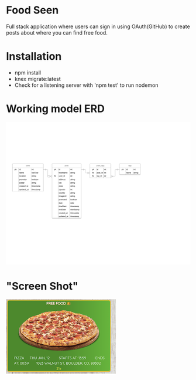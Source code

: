 # Food Seen
Full stack application where users can sign in using OAuth(GitHub) to create posts about where you can find free food. 

# Installation
* npm install
* knex migrate:latest
* Check for a listening server with 'npm test' to run nodemon

# Working model ERD
![image](./erd_food_spot_v2.png)
# "Screen Shot"
![image](./images/crown.png)
